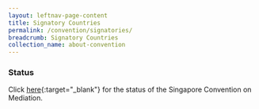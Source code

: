 ```yaml
---
layout: leftnav-page-content
title: Signatory Countries
permalink: /convention/signatories/
breadcrumb: Signatory Countries
collection_name: about-convention
---
```


### **Status** ###

Click [here](https://treaties.un.org/pages/ViewDetails.aspx?src=TREATY&mtdsg_no=XXII-4&chapter=22&clang=_en){:target="_blank"} for the status of the Singapore Convention on Mediation.
